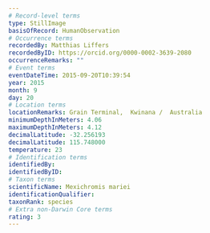 ```yaml
---
# Record-level terms
type: StillImage
basisOfRecord: HumanObservation
# Occurrence terms
recordedBy: Matthias Liffers
recordedByID: https://orcid.org/0000-0002-3639-2080
occurrenceRemarks: ""
# Event terms
eventDateTime: 2015-09-20T10:39:54
year: 2015
month: 9
day: 20
# Location terms
locationRemarks: Grain Terminal,  Kwinana /  Australia
minimumDepthInMeters: 4.06
maximumDepthInMeters: 4.12
decimalLatitude: -32.256193
decimalLatitude: 115.748000
temperature: 23
# Identification terms
identifiedBy: 
identifiedByID: 
# Taxon terms
scientificName: Mexichromis mariei
identificationQualifier: 
taxonRank: species
# Extra non-Darwin Core terms
rating: 3
---
```

